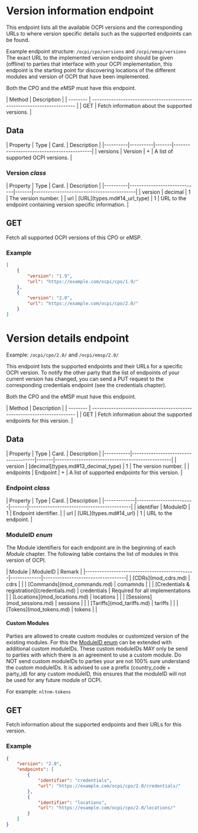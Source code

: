 
# Version information endpoint

This endpoint lists all the available OCPI versions and the corresponding URLs to
where version specific details such as the supported endpoints can be found.

Example endpoint structure: `/ocpi/cpo/versions` and `/ocpi/emsp/versions`
The exact URL to the implemented version endpoint should be given (offline) to parties that interface
with your OCPI implementation, this endpoint is the starting point for discovering locations
of the different modules and version of OCPI that have been implemented.

Both the CPO and the eMSP must have this endpoint.

<div><!-- ---------------------------------------------------------------------------- --></div>
| Method   | Description                                                             |
| -------- | ----------------------------------------------------------------------- |
| GET      | Fetch information about the supported versions.                         |
<div><!-- ---------------------------------------------------------------------------- --></div>


## Data

<div><!-- ---------------------------------------------------------------------------- --></div>
| Property | Type     | Card. | Description                               |
|----------|----------|-------|-------------------------------------------|
| versions | Version  | +     | A list of supported OCPI versions.        |
<div><!-- ---------------------------------------------------------------------------- --></div>


### Version *class*

<div><!-- ---------------------------------------------------------------------------- --></div>
| Property | Type                        | Card. | Description                               |
|----------|-----------------------------|-------|-------------------------------------------|
| version  | decimal                     | 1     | The version number.                       |
| url      | [URL](types.md#14_url_type) | 1     | URL to the endpoint containing version specific information. |
<div><!-- ---------------------------------------------------------------------------- --></div>


## GET

Fetch all supported OCPI versions of this CPO or eMSP.

### Example

```json
[
    {
        "version": "1.9",
        "url": "https://example.com/ocpi/cpo/1.9/"
    },
    {
        "version": "2.0",
        "url": "https://example.com/ocpi/cpo/2.0/"
    }
]
```


# Version details endpoint

Example: `/ocpi/cpo/2.0/` and `/ocpi/emsp/2.0/`

This endpoint lists the supported endpoints and their URLs for a specific OCPI version. To notify the other party that the list of endpoints of your current version has changed, you can send a PUT request to the corresponding credentials endpoint (see the credentials chapter).

Both the CPO and the eMSP must have this endpoint.

<div><!-- ---------------------------------------------------------------------------- --></div>
| Method   | Description                                                             |
| -------- | ----------------------------------------------------------------------- |
| GET      | Fetch information about the supported endpoints for this version.       |
<div><!-- ---------------------------------------------------------------------------- --></div>


## Data

<div><!-- ---------------------------------------------------------------------------- --></div>
| Property  | Type                                | Card. | Description                                     |
|-----------|-------------------------------------|-------|-------------------------------------------------|
| version   | [decimal](types.md#13_decimal_type) | 1     | The version number.                             |
| endpoints | Endpoint                            | +     | A list of supported endpoints for this version. |
<div><!-- ---------------------------------------------------------------------------- --></div>


### Endpoint *class*

<div><!-- ---------------------------------------------------------------------------- --></div>
| Property    | Type                   | Card. | Description                               |
|-------------|------------------------|-------|-------------------------------------------|
| identifier  | ModuleID               | 1     | Endpoint identifier.                      |
| url         | [URL](types.md#14_url) | 1     | URL to the endpoint.                      |
<div><!-- ---------------------------------------------------------------------------- --></div>


### ModuleID *enum*

The Module identifiers for each endpoint are in the beginning of each *Module* chapter. The following table contains the list of modules in this version of OCPI.

<div><!-- ---------------------------------------------------------------------------- --></div>
| Module                                       | ModuleID    | Remark                            |
|----------------------------------------------|-------------|-----------------------------------|
| [CDRs](mod_cdrs.md)                          | cdrs        |                                   |
| [Commands](mod_commands.md)                  | comamnds    |                                   |
| [Credentials & registration](credentials.md) | credentials | Required for all implementations  |
| [Locations](mod_locations.md)                | locations   |                                   |
| [Sessions](mod_sessions.md)                  | sessions    |                                   |
| [Tariffs](mod_tariffs.md)                    | tariffs     |                                   |
| [Tokens](mod_tokens.md)                      | tokens      |                                   |
<div><!-- ---------------------------------------------------------------------------- --></div>


#### Custom Modules

Parties are allowed to create custom modules or customized version of the existing modules.
For this the [ModuleID enum](#moduleid-enum) can be extended with additional custom moduleIDs.
These custom moduleIDs MAY only be send to parties with which there is an agreement to use a custom module. Do NOT send custom moduleIDs to parties your are not 100% sure understand the custom moduleIDs.
It is advised to use a prefix (country_code + party_id) for any custom moduleID, this ensures that the moduleID will not be used for any future module of OCPI.
 
For example:
`nltnm-tokens`


## GET

Fetch information about the supported endpoints and their URLs for this version.

### Example

```json
{
    "version": "2.0",
    "endpoints": [
        {
            "identifier": "credentials",
            "url": "https://example.com/ocpi/cpo/2.0/credentials/"
        },
        {
            "identifier": "locations",
            "url": "https://example.com/ocpi/cpo/2.0/locations/"
        }
    ]
}
```
